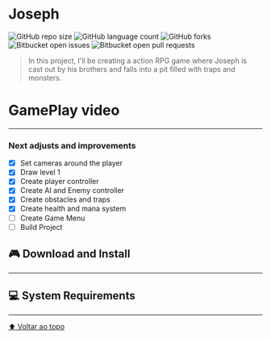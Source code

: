 # Joseph

<!---Esses são exemplos. Veja https://shields.io para outras pessoas ou para personalizar este conjunto de escudos. Você pode querer incluir dependências, status do projeto e informações de licença aqui--->

![GitHub repo size](https://img.shields.io/github/repo-size/iuricode/README-template?style=for-the-badge)
![GitHub language count](https://img.shields.io/github/languages/count/iuricode/README-template?style=for-the-badge)
![GitHub forks](https://img.shields.io/github/forks/iuricode/README-template?style=for-the-badge)
![Bitbucket open issues](https://img.shields.io/bitbucket/issues/iuricode/README-template?style=for-the-badge)
![Bitbucket open pull requests](https://img.shields.io/bitbucket/pr-raw/iuricode/README-template?style=for-the-badge)

> In this project, I'll be creating a action RPG game where Joseph is cast out by his brothers and falls into a pit filled with traps and monsters. 

# GamePlay video

--------------------

### Next adjusts and improvements

- [x] Set cameras around the player
- [x] Draw level 1
- [x] Create player controller
- [x] Create AI and Enemy controller
- [x] Create obstacles and traps
- [x] Create health and mana system
- [ ] Create Game Menu
- [ ] Build Project

##  🎮 Download and Install

--------------------

## 💻 System Requirements

-------------------

[⬆ Voltar ao topo](#Corona)<br>
